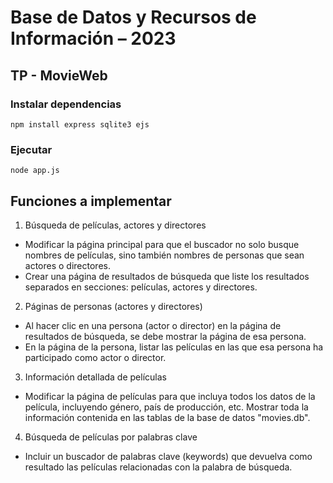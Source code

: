 # Base de Datos y Recursos de Información – 2023
## TP - MovieWeb

### Instalar dependencias
`npm install express sqlite3 ejs`

### Ejecutar
`node app.js`

## Funciones a implementar
1. Búsqueda de películas, actores y directores
- Modificar la página principal para que el buscador no solo busque nombres de
películas, sino también nombres de personas que sean actores o directores.
- Crear una página de resultados de búsqueda que liste los resultados separados en
secciones: películas, actores y directores.
2. Páginas de personas (actores y directores)
- Al hacer clic en una persona (actor o director) en la página de resultados de búsqueda,
se debe mostrar la página de esa persona.
- En la página de la persona, listar las películas en las que esa persona ha participado
como actor o director.
3. Información detallada de películas
- Modificar la página de películas para que incluya todos los datos de la película,
incluyendo género, país de producción, etc. Mostrar toda la información contenida en las
tablas de la base de datos "movies.db".
4. Búsqueda de películas por palabras clave
- Incluir un buscador de palabras clave (keywords) que devuelva como resultado las
películas relacionadas con la palabra de búsqueda. 